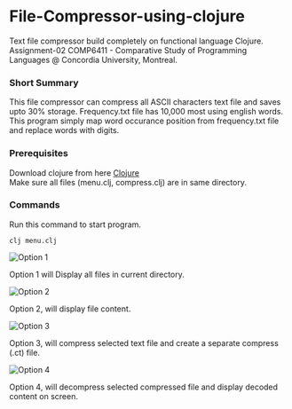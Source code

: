 # File-Compressor-using-clojure
Text file compressor build completely on functional language Clojure. <br>
Assignment-02 COMP6411 - Comparative Study of Programming Languages @ Concordia University, Montreal.

### Short Summary
This file compressor can compress all ASCII characters text file and saves upto 30% storage.
Frequency.txt file has 10,000 most using english words. This program simply map word occurance position from frequency.txt file and replace words with digits. 

### Prerequisites
Download clojure from here [Clojure](https://clojure.org/guides/install_clojure) <br>
Make sure all files (menu.clj, compress.clj) are in same directory. <br>


### Commands
Run this command to start program.
```
clj menu.clj
```

![Option 1](https://github.com/WaleedAhmed05/File-Compressor-using-clojure/blob/main/Program_Options/option_1.png?raw=true)

Option 1 will Display all files in current directory. <br>


![Option 2](https://github.com/WaleedAhmed05/File-Compressor-using-clojure/blob/main/Program_Options/option_2.png?raw=true)

Option 2, will display file content.

![Option 3](https://github.com/WaleedAhmed05/File-Compressor-using-clojure/blob/main/Program_Options/option_3.png?raw=true)

Option 3, will compress selected text file and create a separate compress (.ct) file.

![Option 4](https://github.com/WaleedAhmed05/File-Compressor-using-clojure/blob/main/Program_Options/option_4.png?raw=true)

Option 4, will decompress selected compressed file and display decoded content on screen.








